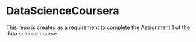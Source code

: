 # DataScienceCoursera
This repo is created as a requirement to complete the Assignment 1 of the data science course  
